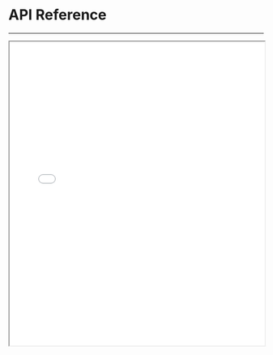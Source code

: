 API Reference
================
----------------

<iframe src="jsdoc/index.html" style="height:600px;width:100%;" scrolling="auto" ALLOWTRANSPARENCY="false">API Reference</iframe>